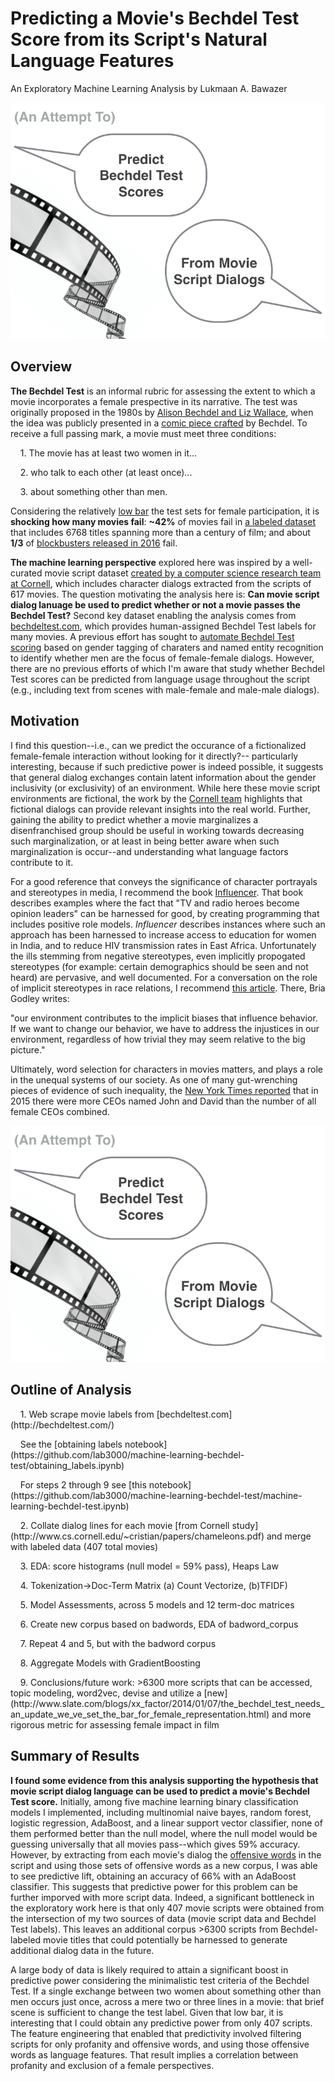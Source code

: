Predicting a Movie's Bechdel Test Score from its Script's Natural Language Features
=================================

An Exploratory Machine Learning Analysis by Lukmaan A. Bawazer

![header_image](images/header_image.png)

Overview
--------
**The Bechdel Test** is an informal rubric for assessing the extent to which a movie incorporates a female prespective in its narrative. The test was originally proposed in the 1980s by [Alison Bechdel and Liz Wallace](http://www.theatlantic.com/entertainment/archive/2015/08/call-it-the-bechdel-wallace-test/402259/), when the idea was publicly presented in a [comic piece crafted](https://en.wikipedia.org/wiki/Bechdel_test) by Bechdel. To receive a full passing mark, a movie must meet three conditions:

  <p>&nbsp; &nbsp; 1. The movie has at least two women in it...</p>
  <p>&nbsp; &nbsp; 2. who talk to each other (at least once)...</p>
  <p>&nbsp; &nbsp; 3. about something other than men.</p>

Considering the relatively [low bar](http://www.slate.com/blogs/xx_factor/2014/01/07/the_bechdel_test_needs_an_update_we_ve_set_the_bar_for_female_representation.html) the test sets for female participation, it is **shocking how many movies fail**: **~42%** of movies fail in [a labeled dataset](http://bechdeltest.com/) that includes 6768 titles spanning more than a century of film; and about **1/3** of [blockbusters released in 2016](http://fusion.net/story/320598/2016-movies-bechdel-test/) fail.

**The machine learning perspective** explored here was inspired by a well-curated movie script dataset [created by a computer science research team at Cornell](http://www.cs.cornell.edu/~cristian/Chameleons_in_imagined_conversations.html), which includes character dialogs extracted from the scripts of 617 movies. The question motivating the analysis here is: **Can movie script dialog lanuage be used to predict whether or not a movie passes the Bechdel Test?** Second key dataset enabling the analysis comes from [bechdeltest.com](http://bechdeltest.com/), which provides human-assigned Bechdel Test labels for many movies. A previous effort has sought to [automate Bechdel Test scoring](https://github.com/JoeKarlsson/bechdel-test) based on gender tagging of charaters and named entity recognition to identify whether men are the focus of female-female dialogs. However, there are no previous efforts of which I'm aware that study whether Bechdel Test scores can be predicted from language usage throughout the script (e.g., including text from scenes with male-female and male-male dialogs).


Motivation
---------------
I find this question--i.e., can we predict the occurance of a fictionalized female-female interaction without looking for it directly?-- particularly interesting, because if such predictive power is indeed possible, it suggests that general dialog exchanges contain latent information about the gender inclusivity (or exclusivity) of an environment. While here these movie script environments are fictional, the work by the [Cornell team](http://www.cs.cornell.edu/~cristian/Chameleons_in_imagined_conversations.html) highlights that fictional dialogs can provide relevant insights into the real world. Further, gaining the ability to predict whether a movie marginalizes a disenfranchised group should be useful in working towards decreasing such marginalization, or at least in being better aware when such marginalization is occur--and understanding what language factors contribute to it.    

For a good reference that conveys the significance of character portrayals and stereotypes in media, I recommend the book [Influencer](https://www.amazon.com/Influencer-Science-Leading-Change-Second/dp/0071808868). That book describes examples where the fact that "TV and radio heroes become opinion leaders" can be harnessed for good, by creating programming that includes positive role models. *Influencer* describes instances where such an approach has been harnessed to increase access to education for women in India, and to reduce HIV transmission rates in East Africa. Unfortunately the ills stemming from negative stereotypes, even implicitly propogated stereotypes (for example: certain demographics should be seen and not heard) are pervasive, and well documented. For a conversation on the role of implicit stereotypes in race relations, I recommend [this article](https://www.theatlantic.com/politics/archive/2016/03/yale-silliman-race/475152/). There, Bria Godley writes:

"our environment contributes to the implicit biases that influence behavior. If we want to change our behavior, we have to address the injustices in our environment, regardless of how trivial they may seem relative to the big picture."

Ultimately, word selection for characters in movies matters, and plays a role in the unequal systems of our society. As one of many gut-wrenching pieces of evidence of such inequality, the [New York Times reported](https://www.nytimes.com/2015/03/03/upshot/fewer-women-run-big-companies-than-men-named-john.html?_r=0) that in 2015 there were more CEOs named John and David than the number of all female CEOs combined.

![CEO_names](images/header_image.png)

Outline of Analysis
---------------
<p>&nbsp; &nbsp; 1. Web scrape movie labels from [bechdeltest.com](http://bechdeltest.com/)</p>
<p>&nbsp; &nbsp;        See the [obtaining labels notebook](https://github.com/lab3000/machine-learning-bechdel-test/obtaining_labels.ipynb)</p>

<p>&nbsp; &nbsp;        For steps 2 through 9 see [this notebook](https://github.com/lab3000/machine-learning-bechdel-test/machine-learning-bechdel-test.ipynb)</p>
<p>&nbsp; &nbsp; 2. Collate dialog lines for each movie [from Cornell study](http://www.cs.cornell.edu/~cristian/papers/chameleons.pdf) and merge with labeled data (407 total movies)</p>
<p>&nbsp; &nbsp; 3. EDA: score histograms (null model = 59% pass), Heaps Law</p>
<p>&nbsp; &nbsp; 4. Tokenization->Doc-Term Matrix (a) Count Vectorize, (b)TFIDF)</p>
<p>&nbsp; &nbsp; 5. Model Assessments, across 5 models and 12 term-doc matrices
<p>&nbsp; &nbsp; 6. Create new corpus based on badwords, EDA of badword_corpus</p>
<p>&nbsp; &nbsp; 7. Repeat 4 and 5, but with the badword corpus</p>
<p>&nbsp; &nbsp; 8. Aggregate Models with GradientBoosting
<p>&nbsp; &nbsp; 9. Conclusions/future work: >6300 more scripts that can be accessed, topic modeling, word2vec, devise and utilize a [new](http://www.slate.com/blogs/xx_factor/2014/01/07/the_bechdel_test_needs_an_update_we_ve_set_the_bar_for_female_representation.html) and more rigorous metric for assessing female impact in film</p>

Summary of Results
---------------
**I found some evidence from this analysis supporting the hypothesis that movie script dialog language can be used to predict a movie's Bechdel Test score.** Initially, among five machine learning binary classification models I implemented, including multinomial naive bayes, random forest, logistic regression, AdaBoost, and a linear support vector classifier, none of them performed better than the null model, where the null model would be guessing universally that all movies pass--which gives 59% accuracy. However, by extracting from each movie's dialog the [offensive words](https://www.cs.cmu.edu/~biglou/resources/) in the script and using those sets of offensive words as a new corpus, I was able to see predictive lift, obtaining an accuracy of 66% with an AdaBoost classifier. This suggests that predictive power for this problem can be further imporved with more script data. Indeed, a significant bottleneck in the exploratory work here is that only 407 movie scripts were obtained from the intersection of my two sources of data (movie script data and Bechdel Test labels). This leaves an additional corpus >6300 scripts from Bechdel-labeled movie titles that could potentially be harnessed to generate additional dialog data in the future.

A large body of data is likely required to attain a significant boost in predictive power considering the minimalistic test criteria of the Bechdel Test. If a single exchange between two women about something other than men occurs just once, across a mere two or three lines in a movie: that brief scene is sufficient to change the test label. Given that low bar, it is interesting that I could obtain any predictive power from only 407 scripts. The feature engineering that enabled that predictivity involved filtering scripts for only profanity and offensive words, and using those offensive words as language features. That result implies a correlation between profanity and exclusion of a female perspectives.
